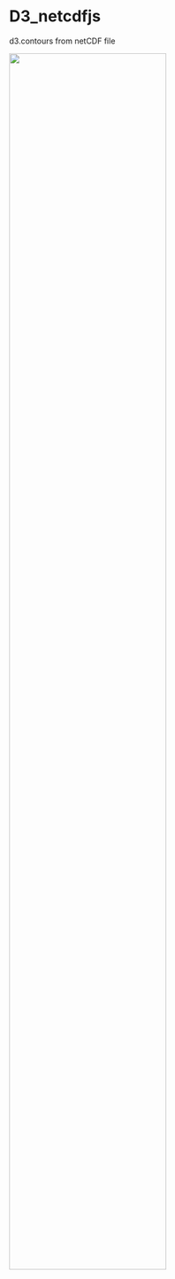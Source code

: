 # D3_netcdfjs
d3.contours from netCDF file 

<img src="https://github.com/PBrockmann/D3_netcdfjs/raw/master/D3_netcdfjs_01.gif" width="75%" />
